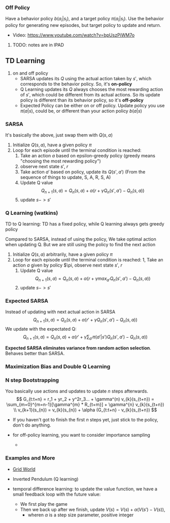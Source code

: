 
### Off Policy

Have a behavior policy $b(a_i|s_i)$, and a target policy $\pi (a_i|s_i)$. Use the behavior policy for generating new episodes, but
target policy to update and return.

- Video: <https://www.youtube.com/watch?v=bpUszPiWM7o>

1. TODO: notes are in IPAD

## TD Learning

1. on and off policy
    - SARSA updates its $Q$ using the actual action taken by $s'$, which corresponds to the behavior policy. So,
        it's **on-policy**
    - Q Learning updates its $Q$ always chooses the most rewarding action of $s'$, which could be different from its actual actions.
        So its update policy is different than its behavior policy, so it's **off-policy**
    - Expected Policy can be either on or off policy. Update policy you use $\pi(a|s)$, could be, or different than your action policy
    $b(a|s)$

### SARSA

It's basically the above, just swap them with $Q(s,a)$

1. Initialize $Q(s,a)$, have a given policy $\pi$
1. Loop for each episode until the terminal condition is reached:
    1. Take an action $a$ based on epsilon-greedy policy (greedy means "choosing the most rewarding policy")
    1. observe next state $s'$, $r$
    1. Take action $a'$ based on policy, update its $Q(s',a')$ (From the sequence of things to update, S, A, R, S, A)
    1. Update Q value
        $$Q_{n+1}(s, a) = Q_{n}(s, a) + \alpha (r + \gamma Q_{n}(s', a') - Q_{n}(s, a))$$
    1. update $s -> s'$

### Q Learning (watkins)
TD to Q learning: TD has a fixed policy, while Q learning always gets greedy policy

Compared to SARSA, instead of using the policy, We take optimal action when updating Q. But we are still using the policy to find the next action

1. Initialize $Q(s,a)$ arbitrarily, have a given policy $\pi$
1. Loop for each episode until the terminal condition is reached:
    1, Take an action $a$ given by policy $\pi, observe next state $s'$, $r$
    1. Update Q value
        $$Q_{n+1}(s, a) = Q_{n}(s, a) + \alpha (r + \gamma max_{a'} Q_{n}(s', a') - Q_{n}(s, a))$$
    1. update $s -> s'$

### Expected SARSA

Instead of updating with next actual action in SARSA
    $$Q_{n+1}(s, a) = Q_{n}(s, a) + \alpha (r' + \gamma Q_{n}(s', a') - Q_{n}(s, a))$$
We update with the expectated Q:
    $$Q_{n+1}(s, a) = Q_{n}(s, a) + \alpha (r' + \gamma \sum_{a'} \pi(a'|s')Q_{n}(s', a') - Q_{n}(s, a))$$

**Expected SARSA eliminates variance from random action selection**. Behaves better than SARSA.

### Maximization Bias and Double Q Learning



### N step Bootstrapping

You basically use actions and updates to update $n$ steps afterwards.
$$
G_{t:t+n} = r_1 + yr_2 + y^2r_3... + \gamma^(n) v_{k}(s_{t+n}) = \sum_{m=0}^{m=n-1}[\gamma^{m} * R_{t+m}] + \gamma^{n} v_{k}(s_{t+n})
\\
v_{k+1}(s_{n}) = v_{k}(s_{n}) + \alpha (G_{t:t+n} - v_{k}(s_{t+n})
$$

- If you haven't got to finish the first $n$ steps yet, just stick to the policy, don't do anything.

- for off-policy learning, you want to consider importance sampling

    -

### Examples and More

- [Grid World](https://towardsdatascience.com/introduction-to-reinforcement-learning-rl-part-3-finite-markov-decision-processes-51e1f8d3ddb7)
- Inverted Pendulum (Q learning)

- temporal difference learning: to update the value function, we have a small feedback loop with the future value:
  - We first play the game
  - Then we back up after we finish, update $V(s) = V(s) + \alpha (V(s') - V(s))$,
    - wheren $\alpha$ is a step size parameter, positive integer
